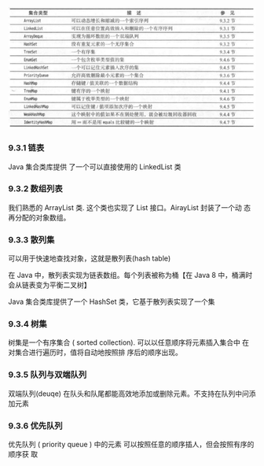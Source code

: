 ![img.png](../../../assets/Java类库中的具体集合表.png)

### 9.3.1 链表

Java 集合类库提供 了一个可以直接使用的 LinkedList 类

### 9.3.2 数组列表

我们熟悉的 ArrayList 类. 这个类也实现了 List 接口。AirayList 封装了一个动 态再分配的对象数组。

### 9.3.3 散列集

可以用于快速地查找对象，这就是散列表(hash table)

在 Java 中，散列表实现为链表数组。每个列表被称为桶【在 Java 8 中，桶满时会从链表变为平衡二叉树】

Java 集合类库提供了一个 HashSet 类，它基于散列表实现了一个集

### 9.3.4 树集

树集是一个有序集合 ( sorted collection). 可以以任意顺序将元素插入集合中
在对集合进行遍历时，值将自动地按照排 序后的顺序出现。

### 9.3.5 队列与双端队列

双端队列(deuqe) 在队头和队尾都能高效地添加或删除元素。不支持在队列中问添加元素 

### 9.3.6 优先队列

优先队列 ( priority queue ) 中的元素 可以按照任意的顺序插人，但会按照有序的顺序获 取

